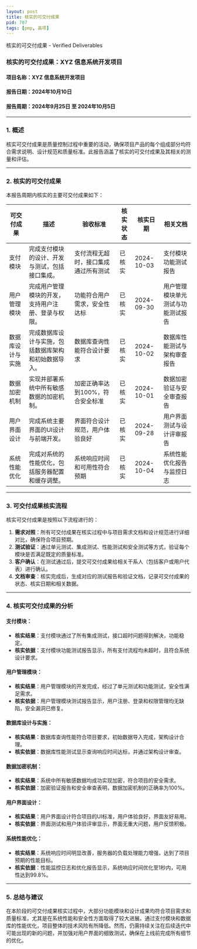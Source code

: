```yaml
---
layout: post
title: 核实的可交付成果
pid: 707
tags: [pmp, 高项]
---
```


核实的可交付成果 - Verified Deliverables

### **核实的可交付成果：XYZ 信息系统开发项目**

#### **项目名称**：XYZ 信息系统开发项目

#### **报告日期**：2024年10月10日

#### **报告周期**：2024年9月25日 至 2024年10月5日

------

### **1. 概述**

核实可交付成果是质量控制过程中重要的活动，确保项目产品的每个组成部分均符合需求说明、设计规范和质量标准。此报告涵盖了核实的可交付成果及其相关的测量和评估。

------

### **2. 核实的可交付成果**

本报告周期内核实的主要可交付成果如下：

| **可交付成果**   | **描述**                                             | **验收标准**                         | **核实状态** | **核实日期** | **相关文档**                       |
| ---------------- | ---------------------------------------------------- | ------------------------------------ | ------------ | ------------ | ---------------------------------- |
| 支付模块         | 完成支付模块的设计、开发与测试，包括接口集成。       | 支付流程无超时，接口集成通过所有测试 | 已核实       | 2024-10-03   | 支付模块功能测试报告               |
| 用户管理模块     | 完成用户管理模块的开发，支持用户注册、登录与权限。   | 功能符合用户需求，安全性达标         | 已核实       | 2024-09-30   | 用户管理模块单元测试与功能测试报告 |
| 数据库设计与实施 | 完成数据库设计与实施，包括数据库架构和初始数据导入。 | 数据库查询性能符合设计要求           | 已核实       | 2024-10-02   | 数据库性能测试与架构审查报告       |
| 数据加密机制     | 实现并部署系统中所有敏感数据的加密机制。             | 加密正确率达到100%，符合安全标准     | 已核实       | 2024-10-01   | 数据加密验证与安全审查报告         |
| 用户界面设计     | 完成系统主要界面的UI设计与前端开发。                 | 界面符合设计规范，用户体验良好       | 已核实       | 2024-09-28   | 用户界面测试与设计评审报告         |
| 系统性能优化     | 完成对系统的性能优化，包括服务器配置和缓存调整。     | 系统响应时间和可用性符合预期         | 已核实       | 2024-10-04   | 系统性能优化报告与监控日志         |

------

### **3. 可交付成果核实流程**

核实可交付成果是按照以下流程进行的：

1. **需求对照**：所有可交付成果在核实过程中与项目需求文档和设计规范进行详细对比，确保符合项目预期。
2. **测试验证**：通过单元测试、集成测试、性能测试和安全测试等方式，验证每个模块是否满足既定的质量标准。
3. **客户确认**：在测试通过后，提交可交付成果给相关干系人（包括客户或用户代表）进行确认。
4. **文档审查**：核实完成后，生成对应的测试报告和验证文档，记录可交付成果的状态、核实日期和相关数据。

------

### **4. 核实可交付成果的分析**

#### **支付模块**：

- **核实结果**：支付模块通过了所有集成测试，接口超时问题得到解决，功能稳定。
- **核实依据**：支付模块功能测试报告显示，所有支付流程均未超时，且符合系统设计要求。

#### **用户管理模块**：

- **核实结果**：用户管理模块的开发完成，经过了单元测试和功能测试，安全性满足需求。
- **核实依据**：用户管理模块测试报告显示，用户注册、登录和权限管理均无缺陷，安全漏洞已修复。

#### **数据库设计与实施**：

- **核实结果**：数据库查询性能符合项目要求，初始数据导入完成，架构设计合理。
- **核实依据**：数据库性能测试显示查询响应时间达标，并通过架构设计审查。

#### **数据加密机制**：

- **核实结果**：系统中所有敏感数据均成功实现加密，符合项目的安全需求。
- **核实依据**：加密验证报告和安全审查表明，数据加密机制的正确率为100%。

#### **用户界面设计**：

- **核实结果**：用户界面设计符合项目的UI标准，用户体验良好，界面友好易用。
- **核实依据**：界面测试和用户体验评审显示，界面无重大问题，用户反馈积极。

#### **系统性能优化**：

- **核实结果**：系统响应时间明显改善，服务器的负载处理能力增强，达到了项目预期的性能目标。
- **核实依据**：性能监控日志和优化报告显示，系统响应时间优化至1秒内，可用性达到99.8%。

------

### **5. 总结与建议**

在本阶段的可交付成果核实过程中，大部分功能模块和设计成果均符合项目需求和质量标准，尤其是在系统性能和安全性方面取得了较大进展。通过支付模块和数据库的性能优化，项目整体的技术风险有所降低。然而，仍需持续关注在后续迭代中可能出现的新的问题，并加强对用户界面的细致测试，确保在上线前完成所有细节的优化。

